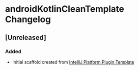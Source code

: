 <!-- Keep a Changelog guide -> https://keepachangelog.com -->

# androidKotlinCleanTemplate Changelog

## [Unreleased]
### Added
- Initial scaffold created from [IntelliJ Platform Plugin Template](https://github.com/JetBrains/intellij-platform-plugin-template)
